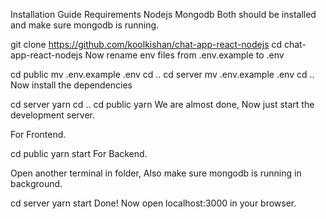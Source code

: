 Installation Guide
Requirements
Nodejs
Mongodb
Both should be installed and make sure mongodb is running.

git clone https://github.com/koolkishan/chat-app-react-nodejs
cd chat-app-react-nodejs
Now rename env files from .env.example to .env

cd public
mv .env.example .env
cd ..
cd server
mv .env.example .env
cd ..
Now install the dependencies

cd server
yarn
cd ..
cd public
yarn
We are almost done, Now just start the development server.

For Frontend.

cd public
yarn start
For Backend.

Open another terminal in folder, Also make sure mongodb is running in background.

cd server
yarn start
Done! Now open localhost:3000 in your browser.

